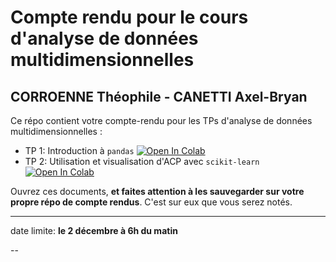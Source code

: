 # Compte rendu pour le cours d'analyse de données multidimensionnelles
## CORROENNE Théophile - CANETTI Axel-Bryan


Ce répo contient votre compte-rendu pour les TPs d'analyse de données multidimensionnelles :
* TP 1: Introduction à `pandas` [![Open In Colab](https://colab.research.google.com/assets/colab-badge.svg)](https://colab.research.google.com/github/campusplage/multidimensional-compte-rendus/blob/master/TP1_pandas.ipynb)
* TP 2: Utilisation et visualisation d'ACP avec `scikit-learn` [![Open In Colab](https://colab.research.google.com/assets/colab-badge.svg)](https://colab.research.google.com/github/campusplage/multidimensional-compte-rendus/blob/master/TP2_sklearn.ipynb)


Ouvrez ces documents, __et faites attention à les sauvegarder sur votre propre répo de compte rendus__. C'est sur eux que vous serez notés.


---
date limite: __le 2 décembre à 6h du matin__

--


